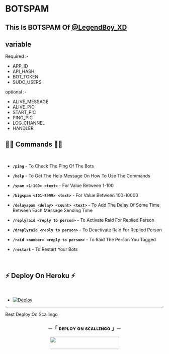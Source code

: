# BOTSPAM
<p>
<h2> This Is BOTSPAM Of <a href="https://telegram.me/LegendBot_XD">@LegendBoy_XD</a></h2>
</p>


## variable 

Required :-
- APP_ID
- API_HASH
- BOT_TOKEN
- SUDO_USERS

optional :-
- ALIVE_MESSAGE
- ALIVE_PIC
- START_PIC
- PING_PIC
- LOG_CHANNEL
- HANDLER

## 👨‍💻 Commands 👨‍💻

<br>

- <b>```/ping```</b> - To Check The Ping Of The Bots

- <b>```/help```</b> - To Get The Help Message On How To Use The Commands

- <b>```/spam <1-100> <text>```</b> - For Value Between 1-100

- <b>```/bigspam <101-9999> <text>```</b> - For Value Between 100-10000

- <b>```/delayspam <delay> <count> <text>```</b> - To Add The Delay Of Some Time Between Each Message Sending Time 

- <b>```/replyraid <reply to person>```</b> - To Activate Raid For Replied Person

- <b>```/dreplyraid <reply to person>```</b> - To Deactivate Raid For Replied Person

- <b>```/raid <number> <reply to person>```</b> - To Raid The Person You Tagged

- <b>```/restart```</b> - To Restart Your Bots
<br>

## ⚡ Deploy On Heroku ⚡

<br>

- [![Deploy](https://www.herokucdn.com/deploy/button.svg)](https://heroku.com/deploy)



-----
Best Deploy On Scallingo

<h3 align="center">
    ─「 ᴅᴇᴩʟᴏʏ ᴏɴ sᴄᴀʟʟɪɴɢᴏ 」─
    
</h3>

<p align="center"><a href="https://my.scalingo.com/deploy?template=https://github.com/LEGEND-AI/BOTSPAM"> <img src="https://cdn.scalingo.com/deploy/button.svg" width="220" height="38.45"/></a></p>

<h2 align="center">
